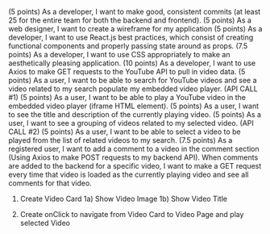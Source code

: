 (5 points) As a developer, I want to make good, consistent commits (at least 25 for the entire team for both the backend and frontend). 
(5 points) As a web designer, I want to create a wireframe for my application 
(5 points) As a developer, I want to use React.js best practices, which consist of creating functional components and properly passing state around as props. 
(7.5 points) As a developer, I want to use CSS appropriately to make an aesthetically pleasing application. 
(10 points) As a developer, I want to use Axios to make GET requests to the YouTube API to pull in video data. 
(5 points) As a user, I want to be able to search for YouTube videos and see a video related to my search populate my embedded video player. (API CALL #1) 
(5 points) As a user, I want to be able to play a YouTube video in the embedded video player (iframe HTML element). 
(5 points) As a user, I want to see the title and description of the currently playing video. 
(5 points) As a user, I want to see a grouping of videos related to my selected video. (API CALL #2) 
(5 points) As a user, I want to be able to select a video to be played from the list of related videos to my search. 
(7.5 points) As a registered user, I want to add a comment to a video in the comment section (Using Axios to make POST requests to my backend API). 
When comments are added to the backend for a specific video, I want to make a GET request every time that video is loaded as the currently playing video and see all comments for that video.


1) Create Video Card
    1a) Show Video Image
    1b) Show Video Title

2) Create onClick to navigate from Video Card to Video Page and play selected Video

